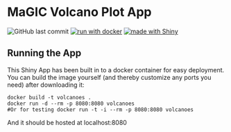 # MaGIC Volcano Plot App

![GitHub last commit](https://img.shields.io/github/last-commit/MaGIC-Analytics/magic-volcanoes)
[![run with docker](https://img.shields.io/badge/run%20with-docker-0db7ed?labelColor=000000&logo=docker)](https://www.docker.com/)
[![made with Shiny](https://img.shields.io/badge/R-Shiny-blue)](https://shiny.rstudio.com/)

## Running the App
This Shiny App has been built in to a docker container for easy deployment. You can build the image yourself (and thereby customize any ports you need) after downloading it:
```
docker build -t volcanoes .
docker run -d --rm -p 8080:8080 volcanoes
#Or for testing docker run -t -i --rm -p 8080:8080 volcanoes
```
And it should be hosted at localhost:8080

